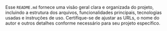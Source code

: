 Esse `README.md` fornece uma visão geral clara e organizada do projeto, incluindo a estrutura dos arquivos, funcionalidades principais, tecnologias usadas e instruções de uso. Certifique-se de ajustar as URLs, o nome do autor e outros detalhes conforme necessário para seu projeto específico.





